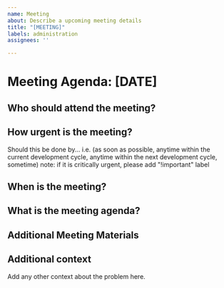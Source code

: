 ```yaml
---
name: Meeting
about: Describe a upcoming meeting details
title: "[MEETING]"
labels: administration
assignees: ''

---
```


# Meeting Agenda: [DATE]

## Who should attend the meeting?

## How urgent is the meeting?
Should this be done by...
i.e. (as soon as possible, anytime within the current development cycle, anytime within the next development cycle, sometime)
note: if it is critically urgent, please add "!important" label

## When is the meeting?

## What is the meeting agenda?

## Additional Meeting Materials

## Additional context
Add any other context about the problem here.
